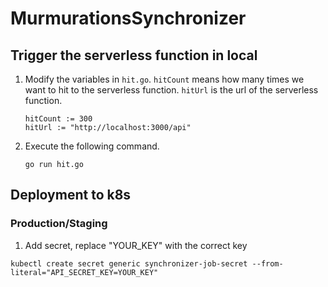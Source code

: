 # MurmurationsSynchronizer
## Trigger the serverless function in local
1. Modify the variables in `hit.go`. `hitCount` means how many times we want to hit to the serverless function. `hitUrl` is the url of the serverless function.
   ```
   hitCount := 300
   hitUrl := "http://localhost:3000/api"
   ```
2. Execute the following command.
   ```
   go run hit.go
   ```
## Deployment to k8s
### Production/Staging
1. Add secret, replace "YOUR_KEY" with the correct key
```
kubectl create secret generic synchronizer-job-secret --from-literal="API_SECRET_KEY=YOUR_KEY"
```
